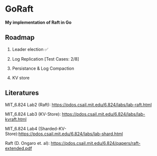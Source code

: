 # GoRaft

**My implementation of Raft in Go**


## Roadmap

1. Leader election    :white_check_mark:

2. Log Replication      [Test Cases: 2/8]

3. Persistance & Log Compaction

4. KV store


## Literatures

MIT_6.824 Lab2 (Raft): https://pdos.csail.mit.edu/6.824/labs/lab-raft.html

MIT_6.824 Lab3 (KV-Store): https://pdos.csail.mit.edu/6.824/labs/lab-kvraft.html

MIT_6.824 Lab4 (Sharded-KV-Store):https://pdos.csail.mit.edu/6.824/labs/lab-shard.html

Raft (D. Ongaro et. al): https://pdos.csail.mit.edu/6.824/papers/raft-extended.pdf
